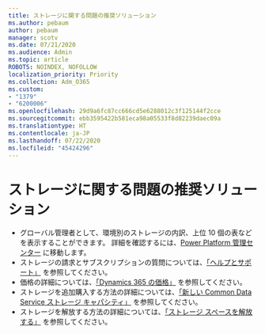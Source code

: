 ```yaml
---
title: ストレージに関する問題の推奨ソリューション
ms.author: pebaum
author: pebaum
manager: scotv
ms.date: 07/21/2020
ms.audience: Admin
ms.topic: article
ROBOTS: NOINDEX, NOFOLLOW
localization_priority: Priority
ms.collection: Adm_O365
ms.custom:
- "1379"
- "6200006"
ms.openlocfilehash: 29d9a6fc87cc666cd5e6288012c3f125144f2cce
ms.sourcegitcommit: ebb3595422b581eca98a05533f8d82239daec09a
ms.translationtype: HT
ms.contentlocale: ja-JP
ms.lasthandoff: 07/22/2020
ms.locfileid: "45424296"
---
```

# <a name="recommended-solutions-for-storage-issues"></a>ストレージに関する問題の推奨ソリューション

- グローバル管理者として、環境別のストレージの内訳、上位 10 個の表などを表示することができます。 詳細を確認するには、[Power Platform 管理センター](https://admin.powerplatform.microsoft.com/analytics/d365ce) に移動します。 
- ストレージの請求とサブスクリプションの質問については、[「ヘルプとサポート」](https://docs.microsoft.com/dynamics365/customer-engagement/admin/contact-information-microsoft-dynamics-365-online-billing-support) を参照してください。
- 価格の詳細については、[「Dynamics 365 の価格」](https://dynamics.microsoft.com/pricing/) を参照してください。
- ストレージを追加購入する方法の詳細については、[「新しい Common Data Service ストレージ キャパシティ」](https://go.microsoft.com/fwlink/p/?linkid=2010782) を参照してください。
- ストレージを解放する方法の詳細については、[「ストレージ スペースを解放する」](https://go.microsoft.com/fwlink/p/?linkid=2011105) を参照してください。